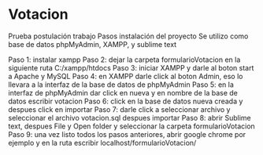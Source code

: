 # Votacion
Prueba postulación trabajo
Pasos instalación del proyecto
Se utilizo como base de datos phpMyAdmin, XAMPP, y sublime text

Paso 1: instalar xampp
Paso 2: dejar la carpeta formularioVotacion en la siguiente ruta C:/xampp/htdocs
Paso 3: iniciar XAMPP y darle al boton start a Apache y MySQL
Paso 4: en XAMPP darle click al boton Admin, eso lo llevara a la interfaz de la base de datos de phpMyAdmin
Paso 5: en la interfaz de phpMyAdmin dar click en nueva y en nombre de la base de datos escribir votacion
Paso 6: click en la base de datos nueva creada y despues click en importar
Paso 7: darle click a seleccionar archivo y seleccionar el archivo votacion.sql despues importar
Paso 8: abrir Sublime text, despues File y Open folder y seleccionar la carpeta formularioVotacion
Paso 9: una vez listo todos los pasos anteriores, abrir google chrome por ejemplo y en la ruta escribir localhost/formularioVotacion/
